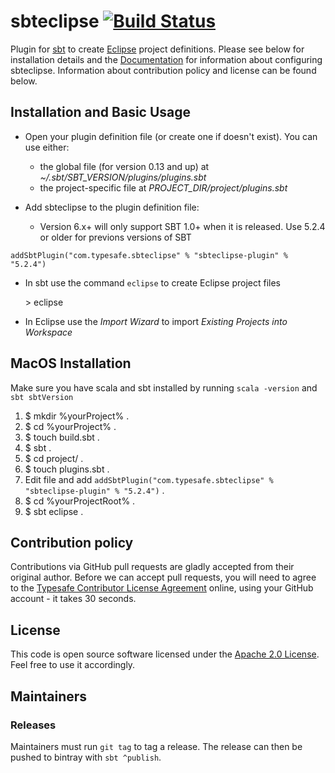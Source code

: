 sbteclipse [![Build Status](https://travis-ci.org/sbt/sbteclipse.svg?branch=master)](https://travis-ci.org/sbt/sbteclipse)
=========================

Plugin for [sbt](https://github.com/sbt/sbt) to create [Eclipse](http://www.eclipse.org/) project definitions. Please see below for installation details and the [Documentation](http://github.com/sbt/sbteclipse/wiki/) for information about configuring sbteclipse. Information about contribution policy and license can be found below.

Installation and Basic Usage
---------------------

- Open your plugin definition file (or create one if doesn't exist). You can use either:

  - the global file (for version 0.13 and up) at *~/.sbt/SBT_VERSION/plugins/plugins.sbt*
  - the project-specific file at *PROJECT_DIR/project/plugins.sbt*

- Add sbteclipse to the plugin definition file:

  - Version 6.x+ will only support SBT 1.0+ when it is released. Use 5.2.4 or older for previons versions of SBT

```
addSbtPlugin("com.typesafe.sbteclipse" % "sbteclipse-plugin" % "5.2.4")
```

- In sbt use the command `eclipse` to create Eclipse project files

    &gt; eclipse

- In Eclipse use the *Import Wizard* to import *Existing Projects into Workspace*

MacOS Installation
------------------
Make sure you have scala and sbt installed by running ``` scala -version ``` and ```sbt sbtVersion```
1) $ mkdir %yourProject% . 
2) $ cd %yourProject% . 
3) $ touch build.sbt . 
4) $ sbt . 
5) $ cd project/ . 
6) $ touch plugins.sbt . 
7) Edit file and add ``` addSbtPlugin("com.typesafe.sbteclipse" % "sbteclipse-plugin" % "5.2.4") ``` . 
8) $ cd %yourProjectRoot% . 
9) $ sbt eclipse . 

Contribution policy
-------------------

Contributions via GitHub pull requests are gladly accepted from their original author. Before we can accept pull requests, you will need to agree to the [Typesafe Contributor License Agreement](http://www.typesafe.com/contribute/cla) online, using your GitHub account - it takes 30 seconds.


License
-------

This code is open source software licensed under the [Apache 2.0 License](http://www.apache.org/licenses/LICENSE-2.0.html). Feel free to use it accordingly.

Maintainers
-------------------

### Releases

Maintainers must run `git tag` to tag a release. The release can then be pushed to bintray with `sbt ^publish`.
